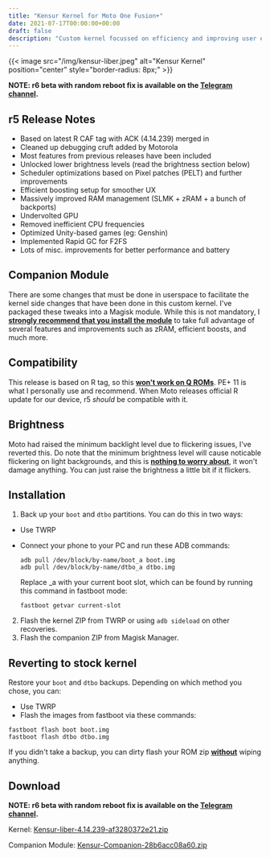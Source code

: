 ```yaml
---
title: "Kensur Kernel for Moto One Fusion+"
date: 2021-07-17T00:00:00+00:00
draft: false
description: "Custom kernel focussed on efficiency and improving user experience."
---
```


{{< image src="/img/kensur-liber.jpeg" alt="Kensur Kernel" position="center" style="border-radius: 8px;" >}}

**NOTE: r6 beta with random reboot fix is available on the
[Telegram channel](https://telegram.dog/KensurKernel).**

## r5 Release Notes

- Based on latest R CAF tag with ACK (4.14.239) merged in
- Cleaned up debugging cruft added by Motorola
- Most features from previous releases have been included
- Unlocked lower brightness levels (read the brightness section below)
- Scheduler optimizations based on Pixel patches (PELT) and further improvements
- Efficient boosting setup for smoother UX
- Massively improved RAM management (SLMK + zRAM + a bunch of backports)
- Undervolted GPU
- Removed inefficient CPU frequencies
- Optimized Unity-based games (eg: Genshin)
- Implemented Rapid GC for F2FS
- Lots of misc. improvements for better performance and battery

## Companion Module

There are some changes that must be done in userspace to facilitate the kernel
side changes that have been done in this custom kernel. I've packaged these
tweaks into a Magisk module. While this is not mandatory, I <u>**strongly
recommend that you install the module**</u> to take full advantage of several
features and improvements such as zRAM, efficient boosts, and much more.

## Compatibility

This release is based on R tag, so this <u>**won't work on Q ROMs**</u>. PE+ 11
is what I personally use and recommend. When Moto releases official R update for
our device, r5 _should_ be compatible with it.

## Brightness

Moto had raised the minimum backlight level due to flickering issues, I've
reverted this. Do note that the minimum brightness level will cause noticable
flickering on light backgrounds, and this is <u>**nothing to worry about**</u>,
it won't damage anything. You can just raise the brightness a little bit if it
flickers.

## Installation

1. Back up your `boot` and `dtbo` partitions. You can do this in two ways:

- Use TWRP
- Connect your phone to your PC and run these ADB commands:

  ```
  adb pull /dev/block/by-name/boot_a boot.img
  adb pull /dev/block/by-name/dtbo_a dtbo.img
  ```

  Replace \_a with your
  current boot slot, which can be found by running this command in fastboot
  mode:

  ```
  fastboot getvar current-slot
  ```

2. Flash the kernel ZIP from TWRP or using `adb sideload` on other recoveries.
3. Flash the companion ZIP from Magisk Manager.

## Reverting to stock kernel

Restore your `boot` and `dtbo` backups. Depending on which method you chose, you
can:

- Use TWRP
- Flash the images from fastboot via these commands:

```
fastboot flash boot boot.img
fastboot flash dtbo dtbo.img
```

If you didn't take a backup, you can dirty flash your ROM zip <u>**without**</u>
wiping anything.

## Download

**NOTE: r6 beta with random reboot fix is available on the
[Telegram channel](https://telegram.dog/KensurKernel).**

Kernel:
[Kensur-liber-4.14.239-af3280372e21.zip](https://github.com/KenHV/kensur_kernel_liber/releases/download/r5/Kensur-liber-4.14.239-af3280372e21.zip)

Companion Module:
[Kensur-Companion-28b6acc08a60.zip](https://github.com/KenHV/kensur_kernel_liber/releases/download/r5/Kensur-Companion-28b6acc08a60.zip)

